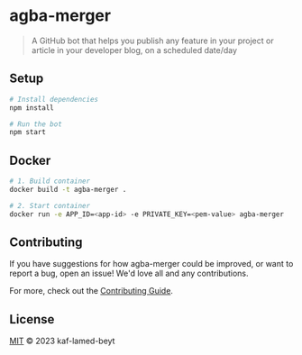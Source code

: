 # agba-merger

> A GitHub bot that helps you publish any feature in your project or article in your developer blog, on a scheduled date/day

## Setup

```sh
# Install dependencies
npm install

# Run the bot
npm start
```

## Docker

```sh
# 1. Build container
docker build -t agba-merger .

# 2. Start container
docker run -e APP_ID=<app-id> -e PRIVATE_KEY=<pem-value> agba-merger
```

## Contributing

If you have suggestions for how agba-merger could be improved, or want to report a bug, open an issue! We'd love all and any contributions.

For more, check out the [Contributing Guide](CONTRIBUTING.md).

## License

[MIT](LICENSE) © 2023 kaf-lamed-beyt
